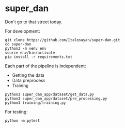 # super_dan
Don't go to that street today. 

For development:
```
git clone https://github.com/Italosayan/super-dan.git
cd super-dan
python3 -m venv env
source env/bin/activate
pip install -r requirements.txt
```

Each part of the pipeline is independent:

* Getting the data
* Data preprocess
* Training

```
python3 super_dan_app/dataset/get_data.py
python3 super_dan_app/dataset/pre_processing.py
python3 training/training.py
```

For testing:

```
python -m pytest
```

